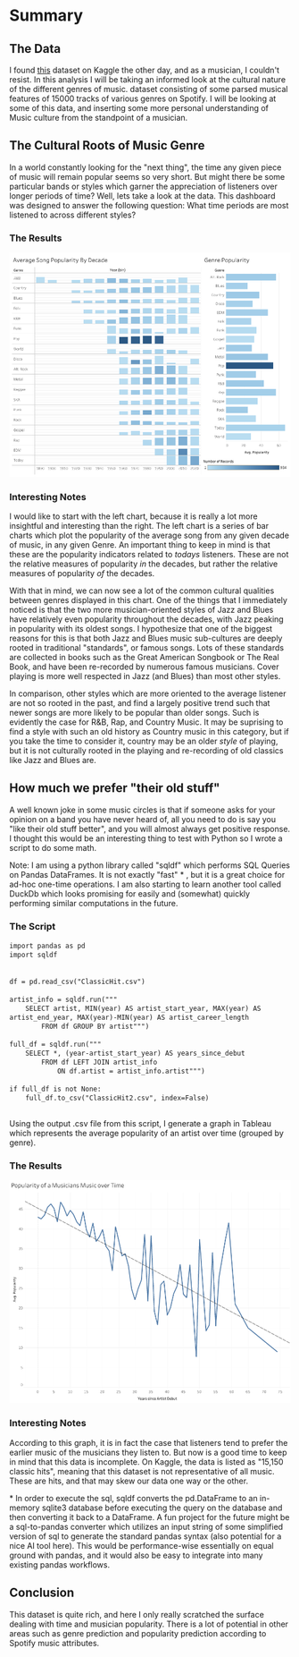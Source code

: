# Summary
## The Data
I found [this](href=https://www.kaggle.com/datasets/thebumpkin/10400-classic-hits-10-genres-1923-to-2023?resource=download>this) dataset on Kaggle the other day, and as a musician, I couldn't resist. In this analysis I will be taking an informed look at the cultural nature of the different genres of music. dataset consisting of some parsed musical features of 15000 tracks of various genres on Spotify. I will be looking at some of this data, and inserting some more personal understanding of Music culture from the standpoint of a musician.
## The Cultural Roots of Music Genre
In a world constantly looking for the "next thing", the time any given piece of music will remain popular seems so very short. But might there be some particular bands or styles which garner the appreciation of listeners over longer periods of time? Well, lets take a look at the data. This dashboard was designed to answer the following question: What time periods are most listened to across different styles?
### The Results
![Dashboard1.png](Dashboard1.png)
### Interesting Notes
I would like to start with the left chart, because it is really a lot more insightful and interesting than the right. The left chart is a series of bar charts which plot the popularity of the average song from any given decade of music, in any given Genre. An important thing to keep in mind is that these are the popularity indicators related to _todays_ listeners. These are not the relative measures of popularity _in_ the decades, but rather the relative measures of popularity _of_ the decades.

With that in mind, we can now see a lot of the common cultural qualities between genres displayed in this chart. One of the things that I immediately noticed is that the two more musician-oriented styles of Jazz and Blues have relatively even popularity throughout the decades, with Jazz peaking in popularity with its oldest songs. I hypothesize that one of the biggest reasons for this is that both Jazz and Blues music sub-cultures are deeply rooted in traditional "standards", or famous songs. Lots of these standards are collected in books such as the Great American Songbook or The Real Book, and have been re-recorded by numerous famous musicians. Cover playing is more well respected in Jazz (and Blues) than most other styles.

In comparison, other styles which are more oriented to the average listener are not so rooted in the past, and
find a largely positive trend such that newer songs are more likely to be popular than older songs. Such is evidently the case for R&B, Rap, and Country Music. It may be suprising to find a style with such an old history as Country music in this category, but if you take the time to consider it, country may be an older _style_ of playing, but it is not culturally rooted in the playing and re-recording of old classics like Jazz and Blues are.
## How much we prefer "their old stuff"
A well known joke in some music circles is that if someone asks for your opinion on a band you have never heard of, all you need to do is say you "like their old stuff better", and you will almost always get positive response. I thought this would be an interesting thing to test with Python so I wrote a script to do some math. 

Note: I am using a python library called "sqldf" which performs SQL Queries on Pandas DataFrames. It is not exactly "fast" \* , but it is a great choice for ad-hoc one-time operations. I am also starting to learn another tool called DuckDb which looks promising for easily and (somewhat) quickly performing similar computations in the future.
### The Script
```
import pandas as pd
import sqldf


df = pd.read_csv("ClassicHit.csv")

artist_info = sqldf.run("""
    SELECT artist, MIN(year) AS artist_start_year, MAX(year) AS artist_end_year, MAX(year)-MIN(year) AS artist_career_length 
        FROM df GROUP BY artist""")

full_df = sqldf.run("""
    SELECT *, (year-artist_start_year) AS years_since_debut 
        FROM df LEFT JOIN artist_info 
            ON df.artist = artist_info.artist""")

if full_df is not None:
    full_df.to_csv("ClassicHit2.csv", index=False)


```

Using the output .csv file from this script, I generate a graph in Tableau which represents the average popularity of an artist over time (grouped by genre).
### The Results
![Dashboard2](Dashboard2.png)
### Interesting Notes
According to this graph, it is in fact the case that listeners tend to prefer the earlier music of the musicians they listen to. But now is a good time to keep in mind that this data is incomplete. On Kaggle, the data is listed as "15,150 classic hits", meaning that this dataset is not representative of all music. These are hits, and that may skew our data one way or the other.

\* In order to execute the sql, sqldf converts the pd.DataFrame to an in-memory sqlite3 database before executing the query on the database and then converting it back to a DataFrame. A fun project for the future might be a sql-to-pandas converter which utilizes an input string of some simplified version of sql to generate the standard pandas syntax (also potential for a nice AI tool here). This would be performance-wise essentially on equal ground with pandas, and it would also be easy to integrate into many existing pandas workflows.

## Conclusion

This dataset is quite rich, and here I only really scratched the surface dealing with time and musician popularity. There is a lot of potential in other areas such as genre prediction and popularity prediction according to Spotify music attributes.

